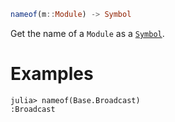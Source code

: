 ```julia
nameof(m::Module) -> Symbol
```

Get the name of a `Module` as a [`Symbol`](@ref).

# Examples

```jldoctest
julia> nameof(Base.Broadcast)
:Broadcast
```
